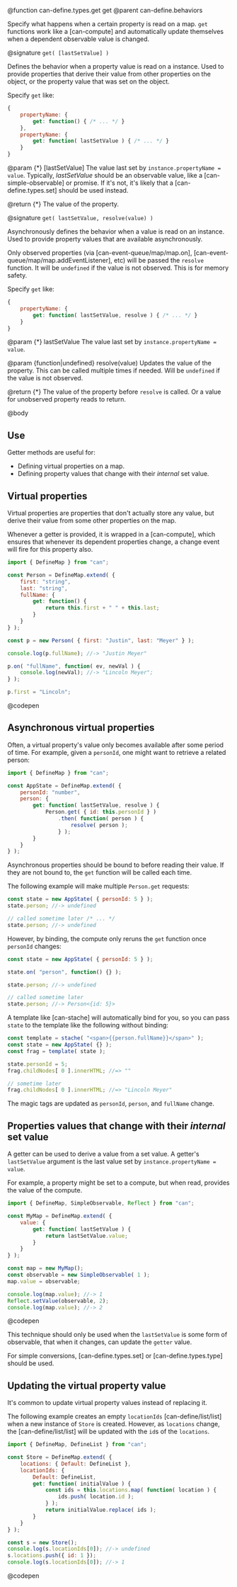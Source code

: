 @function can-define.types.get get
@parent can-define.behaviors

Specify what happens when a certain property is read on a map. `get` functions
work like a [can-compute] and automatically update themselves when a dependent
observable value is changed.


@signature `get( [lastSetValue] )`

Defines the behavior when a property value is read on a instance. Used to provide properties that derive their value from
other properties on the object, or the property value that was set on the object.

Specify `get` like:

```js
{
	propertyName: {
		get: function() { /* ... */ }
	},
	propertyName: {
		get: function( lastSetValue ) { /* ... */ }
	}
}
```

  @param {*} [lastSetValue] The value last set by `instance.propertyName = value`.  Typically, _lastSetValue_
  should be an observable value, like a [can-simple-observable] or promise. If it's not, it's likely
  that a [can-define.types.set] should be used instead.

  @return {*} The value of the property.

@signature `get( lastSetValue, resolve(value) )`

Asynchronously defines the behavior when a value is read on an instance. Used to provide property values that
are available asynchronously.

Only observed properties (via [can-event-queue/map/map.on], [can-event-queue/map/map.addEventListener], etc) will be passed the `resolve` function.  It will be `undefined` if the value is not observed. This is for memory safety.

Specify `get` like:

```js
{
	propertyName: {
		get: function( lastSetValue, resolve ) { /* ... */ }
	}
}
```

  @param {*} lastSetValue The value last set by `instance.propertyName = value`.

  @param {function|undefined} resolve(value) Updates the value of the property. This can be called
  multiple times if needed. Will be `undefined` if the value is not observed.

  @return {*} The value of the property before `resolve` is called.  Or a value for unobserved property reads
  to return.

@body

## Use

Getter methods are useful for:

 - Defining virtual properties on a map.
 - Defining property values that change with their _internal_ set value.

## Virtual properties


Virtual properties are properties that don't actually store any value, but derive their value
from some other properties on the map.

Whenever a getter is provided, it is wrapped in a [can-compute], which ensures
that whenever its dependent properties change, a change event will fire for this property also.

```js
import { DefineMap } from "can";

const Person = DefineMap.extend( {
	first: "string",
	last: "string",
	fullName: {
		get: function() {
			return this.first + " " + this.last;
		}
	}
} );

const p = new Person( { first: "Justin", last: "Meyer" } );

console.log(p.fullName); //-> "Justin Meyer"

p.on( "fullName", function( ev, newVal ) {
	console.log(newVal); //-> "Lincoln Meyer";
} );

p.first = "Lincoln";
```
@codepen

## Asynchronous virtual properties

Often, a virtual property's value only becomes available after some period of time.  For example,
given a `personId`, one might want to retrieve a related person:

```js
import { DefineMap } from "can";

const AppState = DefineMap.extend( {
	personId: "number",
	person: {
		get: function( lastSetValue, resolve ) {
			Person.get( { id: this.personId } )
				.then( function( person ) {
					resolve( person );
				} );
		}
	}
} );
```

Asynchronous properties should be bound to before reading their value.  If
they are not bound to, the `get` function will be called each time.

The following example will make multiple `Person.get` requests:

```js
const state = new AppState( { personId: 5 } );
state.person; //-> undefined

// called sometime later /* ... */
state.person; //-> undefined
```

However, by binding, the compute only reruns the `get` function once `personId` changes:

```js
const state = new AppState( { personId: 5 } );

state.on( "person", function() {} );

state.person; //-> undefined

// called sometime later
state.person; //-> Person<{id: 5}>
```

A template like [can-stache] will automatically bind for you, so you can pass
`state` to the template like the following without binding:

```js
const template = stache( "<span>{{person.fullName}}</span>" );
const state = new AppState( {} );
const frag = template( state );

state.personId = 5;
frag.childNodes[ 0 ].innerHTML; //=> ""

// sometime later
frag.childNodes[ 0 ].innerHTML; //=> "Lincoln Meyer"
```

The magic tags are updated as `personId`, `person`, and `fullName` change.


## Properties values that change with their _internal_ set value

A getter can be used to derive a value from a set value. A getter's
`lastSetValue` argument is the last value set by `instance.propertyName = value`.

For example, a property might be set to a compute, but when read, provides the value
of the compute.

```js
import { DefineMap, SimpleObservable, Reflect } from "can";

const MyMap = DefineMap.extend( {
    value: {
        get: function( lastSetValue ) {
            return lastSetValue.value;
        }
    }
} );

const map = new MyMap();
const observable = new SimpleObservable( 1 );
map.value = observable;

console.log(map.value); //-> 1
Reflect.setValue(observable, 2);
console.log(map.value); //-> 2
```
@codepen

This technique should only be used when the `lastSetValue` is some form of
observable, that when it changes, can update the `getter` value.

For simple conversions, [can-define.types.set] or [can-define.types.type] should be used.

## Updating the virtual property value

It's common to update virtual property values
instead of replacing it.

The following example creates an empty `locationIds` [can-define/list/list] when a new
instance of `Store` is created.  However, as `locations` change,
the [can-define/list/list] will be updated with the `id`s of the `locations`.


```js
import { DefineMap, DefineList } from "can";

const Store = DefineMap.extend( {
	locations: { Default: DefineList },
	locationIds: {
		Default: DefineList,
		get: function( initialValue ) {
			const ids = this.locations.map( function( location ) {
				ids.push( location.id );
			} );
			return initialValue.replace( ids );
		}
	}
} );

const s = new Store();
console.log(s.locationIds[0]); //-> undefined
s.locations.push({ id: 1 });
console.log(s.locationIds[0]); //-> 1
```
@codepen
